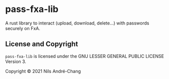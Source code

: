 # pass-fxa-lib

A rust library to interact (upload, download, delete...) with passwords
securely on FxA.

## License and Copyright

`pass-fxa-lib` is licensed under the GNU LESSER GENERAL PUBLIC LICENSE Version
3.

Copyright © 2021 Nils André-Chang
